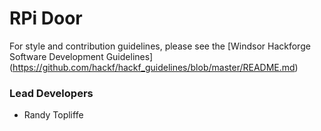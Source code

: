RPi Door
========

For style and contribution guidelines, please see the 
[Windsor Hackforge Software Development Guidelines] (https://github.com/hackf/hackf_guidelines/blob/master/README.md)

### Lead Developers

- Randy Topliffe

